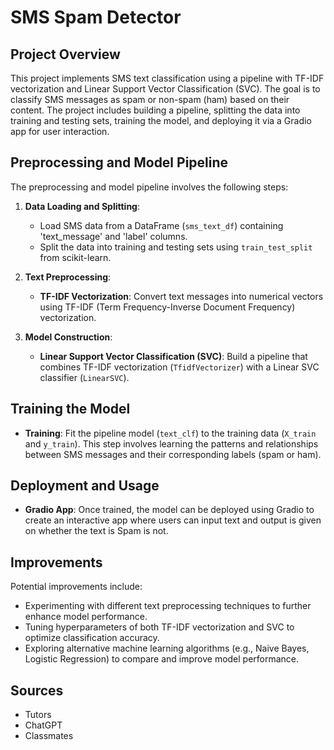 # SMS Spam Detector


## Project Overview

This project implements SMS text classification using a pipeline with TF-IDF vectorization and Linear Support Vector Classification (SVC). The goal is to classify SMS messages as spam or non-spam (ham) based on their content. The project includes building a pipeline, splitting the data into training and testing sets, training the model, and deploying it via a Gradio app for user interaction.

## Preprocessing and Model Pipeline

The preprocessing and model pipeline involves the following steps:

1. **Data Loading and Splitting**: 
   - Load SMS data from a DataFrame (`sms_text_df`) containing 'text_message' and 'label' columns.
   - Split the data into training and testing sets using `train_test_split` from scikit-learn.

2. **Text Preprocessing**:
   - **TF-IDF Vectorization**: Convert text messages into numerical vectors using TF-IDF (Term Frequency-Inverse Document Frequency) vectorization. 
   
3. **Model Construction**:
   - **Linear Support Vector Classification (SVC)**: Build a pipeline that combines TF-IDF vectorization (`TfidfVectorizer`) with a Linear SVC classifier (`LinearSVC`). 

## Training the Model

- **Training**: Fit the pipeline model (`text_clf`) to the training data (`X_train` and `y_train`). This step involves learning the patterns and relationships between SMS messages and their corresponding labels (spam or ham).

## Deployment and Usage

- **Gradio App**: Once trained, the model can be deployed using Gradio to create an interactive app where users can input text and output is given on whether the text is Spam is not. 

## Improvements

Potential improvements include:
- Experimenting with different text preprocessing techniques to further enhance model performance.
- Tuning hyperparameters of both TF-IDF vectorization and SVC to optimize classification accuracy.
- Exploring alternative machine learning algorithms (e.g., Naive Bayes, Logistic Regression) to compare and improve model performance.

## Sources
- Tutors
- ChatGPT
- Classmates